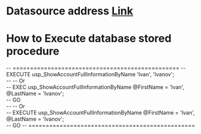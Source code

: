 # Datasource address [Link](https://www.imf.org/external/pubs/ft/weo/2019/01/weodata/weorept.aspx?pr.x=39&pr.y=15&sy=2017&ey=2024&scsm=1&ssd=1&sort=country&ds=.&br=1&c=512%2C668%2C914%2C672%2C612%2C946%2C614%2C137%2C311%2C546%2C213%2C674%2C911%2C676%2C314%2C548%2C193%2C556%2C122%2C678%2C912%2C181%2C313%2C867%2C419%2C682%2C513%2C684%2C316%2C273%2C913%2C868%2C124%2C921%2C339%2C948%2C638%2C943%2C514%2C686%2C218%2C688%2C963%2C518%2C616%2C728%2C223%2C836%2C516%2C558%2C918%2C138%2C748%2C196%2C618%2C278%2C624%2C692%2C522%2C694%2C622%2C962%2C156%2C142%2C626%2C449%2C628%2C564%2C228%2C565%2C924%2C283%2C233%2C853%2C632%2C288%2C636%2C293%2C634%2C566%2C238%2C964%2C662%2C182%2C960%2C359%2C423%2C453%2C935%2C968%2C128%2C922%2C611%2C714%2C321%2C862%2C243%2C135%2C248%2C716%2C469%2C456%2C253%2C722%2C642%2C942%2C643%2C718%2C939%2C724%2C734%2C576%2C644%2C936%2C819%2C961%2C172%2C813%2C132%2C726%2C646%2C199%2C648%2C733%2C915%2C184%2C134%2C524%2C652%2C361%2C174%2C362%2C328%2C364%2C258%2C732%2C656%2C366%2C654%2C144%2C336%2C146%2C263%2C463%2C268%2C528%2C532%2C923%2C944%2C738%2C176%2C578%2C534%2C537%2C536%2C742%2C429%2C866%2C433%2C369%2C178%2C744%2C436%2C186%2C136%2C925%2C343%2C869%2C158%2C746%2C439%2C926%2C916%2C466%2C664%2C112%2C826%2C111%2C542%2C298%2C967%2C927%2C443%2C846%2C917%2C299%2C544%2C582%2C941%2C474%2C446%2C754%2C666%2C698&s=NGDPD&grp=0&a=)


# How to Execute database stored procedure
-- ================================================
-- EXECUTE usp_ShowAccountFullInformationByName 'Ivan', 'Ivanov';  
-- -- Or  
-- EXEC usp_ShowAccountFullInformationByName @FirstName = 'Ivan', @LastName = 'Ivanov';  
-- GO  
-- -- Or  
-- EXECUTE usp_ShowAccountFullInformationByName @FirstName = 'Ivan', @LastName = 'Ivanov';  
-- GO 
-- ================================================